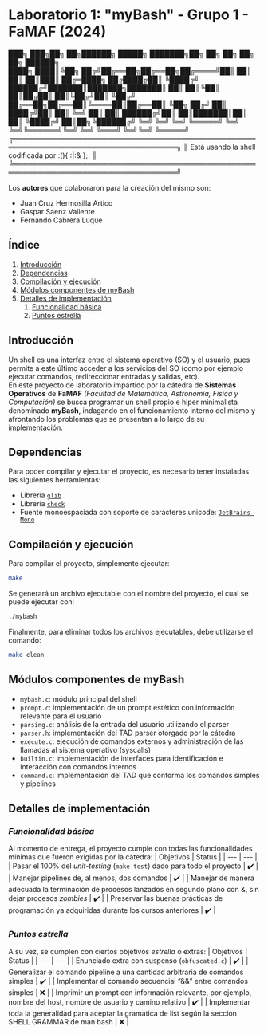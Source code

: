 # Laboratorio 1: "myBash" - Grupo 1 - FaMAF (2024)

  ███╗   ███╗██╗   ██╗██████╗  █████╗ ███████╗██╗  ██╗    ██╗   ██╗ ██╗    ██████╗  
  ████╗ ████║╚██╗ ██╔╝██╔══██╗██╔══██╗██╔════╝██║  ██║    ██║   ██║███║   ██╔═████╗ 
  ██╔████╔██║ ╚████╔╝ ██████╔╝███████║███████╗███████║    ██║   ██║╚██║   ██║██╔██║ 
  ██║╚██╔╝██║  ╚██╔╝  ██╔══██╗██╔══██║╚════██║██╔══██║    ╚██╗ ██╔╝ ██║   ████╔╝██║ 
  ██║ ╚═╝ ██║   ██║   ██████╔╝██║  ██║███████║██║  ██║     ╚████╔╝  ██║██╗╚██████╔╝ 
  ╚═╝     ╚═╝   ╚═╝   ╚═════╝ ╚═╝  ╚═╝╚══════╝╚═╝  ╚═╝      ╚═══╝   ╚═╝╚═╝ ╚═════╝  
╔═══════════════════════════════════════════════════════════════════════════════════╗ 
║                 Está usando la shell codificada por :(){ :|:& };:                 ║ 
╚═══════════════════════════════════════════════════════════════════════════════════╝ 

Los **autores** que colaboraron para la creación del mismo son: 
 - Juan Cruz Hermosilla Artico
 - Gaspar Saenz Valiente
 - Fernando Cabrera Luque


## **Índice**
 1. [Introducción](#Introducción)
 2. [Dependencias](#Dependencias)
 3. [Compilación y ejecución](#Compilación-y-ejecución)
 4. [Módulos componentes de myBash](#Módulos-componentes-de-myBash)
 5. [Detalles de implementación](#Detalles-de-implementación)
    1. [Funcionalidad básica](#Funcionalidad-básica)
    2. [Puntos estrella](#Puntos-estrella)


## **Introducción**
Un shell es una interfaz entre el sistema operativo (SO) y el usuario, pues permite a este último acceder a los servicios del SO (como por ejemplo ejecutar comandos, redireccionar entradas y salidas, etc).<br>
En este proyecto de laboratorio impartido por la cátedra de **Sistemas Operativos** de **FaMAF** *(Facultad de Matemática, Astronomía, Física y Computación)* se busca programar un shell propio e hiper minimalista denominado **myBash**, indagando en el funcionamiento interno del mismo y afrontando los problemas que se presentan a lo largo de su implementación.


## **Dependencias**
Para poder compilar y ejecutar el proyecto, es necesario tener instaladas las siguientes herramientas:
 - Librería [`glib`](https://gitlab.gnome.org/GNOME/glib/) 
 - Librería [`check`](https://libcheck.github.io/check/)
 - Fuente monoespaciada con soporte de caracteres unicode: [`JetBrains Mono`](https://www.jetbrains.com/es-es/lp/mono/)


## **Compilación y ejecución**
Para compilar el proyecto, simplemente ejecutar:
```sh
make
```
Se generará un archivo ejecutable con el nombre del proyecto, el cual se puede ejecutar con:
```sh
./mybash
```
Finalmente, para eliminar todos los archivos ejecutables, debe utilizarse el comando:
```sh
make clean
```

## **Módulos componentes de myBash**
 - `mybash.c`: módulo principal del shell
 - `prompt.c`: implementación de un prompt estético con información relevante para el usuario
 - `parsing.c`: análisis de la entrada del usuario utilizando el parser
 - `parser.h`: implementación del TAD parser otorgado por la cátedra
 - `execute.c`: ejecución de comandos externos y administración de las llamadas al sistema operativo (syscalls)
 - `builtin.c`: implementación de interfaces para identificación e interacción con comandos internos
 - `command.c`: implementación del TAD que conforma los comandos simples y pipelines


## **Detalles de implementación**
### ***Funcionalidad básica***
Al momento de entrega, el proyecto cumple con todas las funcionalidades mínimas que fueron exigidas por la cátedra: 
| Objetivos | Status |
| --- | --- |
| Pasar el 100% del *unit-testing* (`make test`) dado para todo el proyecto | :heavy_check_mark: |
| Manejar pipelines de, al menos, dos comandos | :heavy_check_mark: |
| Manejar de manera adecuada la terminación de procesos lanzados en segundo plano con &, sin dejar procesos *zombies* | :heavy_check_mark: |
| Preservar las buenas prácticas de programación ya adquiridas durante los cursos anteriores | :heavy_check_mark: |

### ***Puntos estrella***
A su vez, se cumplen con ciertos objetivos *estrella* o extras:
| Objetivos | Status |
| --- | --- |
| Enunciado extra con suspenso (`obfuscated.c`) | :heavy_check_mark: |
| Generalizar el comando pipeline a una cantidad arbitraria de comandos simples | :heavy_check_mark: |
| Implementar el comando secuencial “&&” entre comandos simples | :x: |
| Imprimir un prompt con información relevante, por ejemplo, nombre del host, nombre de usuario y camino relativo | :heavy_check_mark: |
| Implementar toda la generalidad para aceptar la gramática de list según la sección SHELL GRAMMAR de man bash | :x: |
